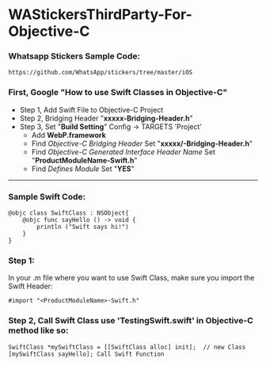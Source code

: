 # WAStickersThirdParty-For-Objective-C

### Whatsapp Stickers Sample Code:
```
https://github.com/WhatsApp/stickers/tree/master/iOS
```

### First, Google "How to use Swift Classes in Objective-C"

- Step 1, Add Swift File to Objective-C Project
- Step 2, Bridging Header "**xxxxx-Bridging-Header.h**"
- Step 3, Set "**Build Setting**" Config -> TARGETS 'Project'
  - Add **WebP.framework**
  - Find *Objective-C Bridging Header* Set "**xxxxx/<ProductModuleName>-Bridging-Header.h**"
  - Find *Objective-C Generated Interface Header Name* Set "**ProductModuleName-Swift.h**"
  - Find *Defines Module* Set "**YES**"


------------------


### Sample Swift Code:
```
@objc class SwiftClass : NSObject{
    @objc func sayHello () -> void {
        println ("Swift says hi!")
    }
}
```
### Step 1:

In your .m file where you want to use Swift Class, make sure you import the Swift Header: 
```
#import "<ProductModuleName>-Swift.h"
```

### Step 2, Call Swift Class use 'TestingSwift.swift' in Objective-C method like so:
```
SwiftClass *mySwiftClass = [[SwiftClass alloc] init];  // new Class
[mySwiftClass sayHello]; Call Swift Function
```
